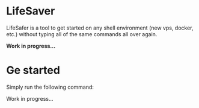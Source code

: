 # LifeSaver

LifeSafer is a tool to get started on any shell environment (new vps, docker, etc.) without typing all
of the same commands all over again.

**Work in progress...**

# Ge started

Simply run the following command:


Work in progress...